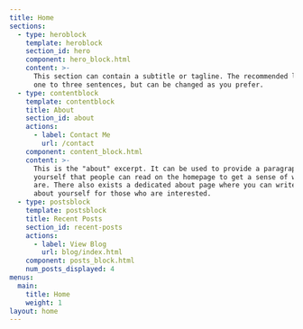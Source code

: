 ```yaml
---
title: Home
sections:
  - type: heroblock
    template: heroblock
    section_id: hero
    component: hero_block.html
    content: >-
      This section can contain a subtitle or tagline. The recommended length is
      one to three sentences, but can be changed as you prefer.
  - type: contentblock
    template: contentblock
    title: About
    section_id: about
    actions:
      - label: Contact Me
        url: /contact
    component: content_block.html
    content: >-
      This is the "about" excerpt. It can be used to provide a paragraph about
      yourself that people can read on the homepage to get a sense of who you
      are. There also exists a dedicated about page where you can write more
      about yourself for those who are interested.
  - type: postsblock
    template: postsblock
    title: Recent Posts
    section_id: recent-posts
    actions:
      - label: View Blog
        url: blog/index.html
    component: posts_block.html
    num_posts_displayed: 4
menus:
  main:
    title: Home
    weight: 1
layout: home
---
```

